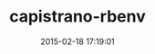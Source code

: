 ---
layout: post
title:  "capistrano-rbenv"
repo:   "capistrano/rbenv"
date:   2015-02-18 17:19:01
gemurl: https://github.com/capistrano/rbenv
---